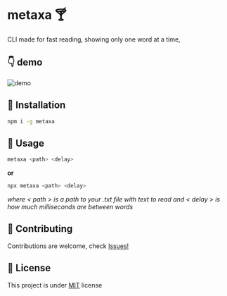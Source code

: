 # metaxa :cocktail:
CLI made for fast reading, showing only one word at a time,
## :point_down: demo
![demo](https://github.com/makoteq/metaxa/blob/master/github/demo.png)

## :floppy_disk: Installation
``` bash
npm i -g metaxa
```
## :electric_plug: Usage 
``` bash
metaxa <path> <delay>
```
**or**
``` bash
npx metaxa <path> <delay>
```
_where < path > is a path to your .txt file with text to read
and < delay > is how much milliseconds are between words_
## :raised_hands: Contributing 
Contributions are welcome, check [Issues!](https://github.com/makoteq/metaxa/issues)

## :page_with_curl: License 
This project is under [MIT](https://github.com/makoteq/metaxa/blob/main/LICENSE) license
